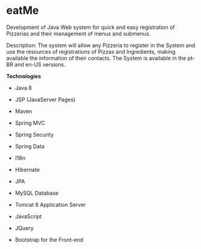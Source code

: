 <h1> eatMe </h1>

Development of Java Web system for quick and easy registration of Pizzerias and their management of menus and submenus.

Description: The system will allow any Pizzeria to register in the System and use the resources of registrations of Pizzas and Ingredients, making available the information of their contacts.
The System is available in the pt-BR and en-US versions.

<b> Technologies </b>

* Java 8

* JSP (JavaServer Pages)

* Maven

* Spring MVC

* Spring Security

* Spring Data

* I18n

* Hibernate

* JPA

* MySQL Database

* Tomcat 8 Application Server

* JavaScript

* JQuery

* Bootstrap for the Front-end
